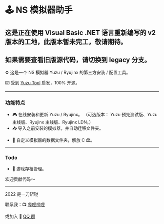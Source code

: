 #  🕹️ NS 模拟器助手

## 这是正在使用 Visual Basic .NET 语言重新编写的 v2 版本的工地，此版本暂未完工，敬请期待。
## 如果需要查看旧版源代码，请切换到 legacy 分支。

⚙️ 这是一个 NS 模拟器 Yuzu / Ryujinx 的第三方安装 / 配置工具。

⌨️ 受到 [Yuzu Tool](https://tieba.baidu.com/p/7482949878) 启发，100% 开源。


<!-- 🚧 因为开学，本项目暂时停止更新，下次更新可能就是暑假了，但还会提供高速的模拟器下载服务。 -->

---

### 功能特点

- 🎮 在线安装和更新 Yuzu / Ryujinx。
  （可选版本： Yuzu 预先测试版、Yuzu 主线版、Ryujinx 主线版、Ryujinx LDN。）
- 📥 导入之前安装的模拟器，并自动迁移文件夹。
<!-- - ☁️ 专属的国内下载镜像源，超高速在线下载模拟器和固件。 -->
- 📂 自定义模拟器的数据文件夹，解放 C 盘。
<!-- - 💽 在线下载 Yuzu 游戏模组。 -->

---

### Todo

- 🍭 游戏存档管理。

欢迎贡献代码～

---

2022 是一刀斩哒 

联系我：📺 [哔哩哔哩](https://b23.tv/29j35Sc) 

或加入 🐧 [QQ 群](https://jq.qq.com/?_wv=1027&k=nhkM2JMU)
